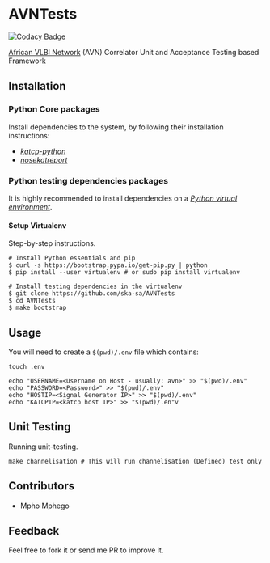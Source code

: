 
# AVNTests

[![Codacy Badge](https://api.codacy.com/project/badge/Grade/65abea0d64554c5ab27b6aad07496c2d)](https://app.codacy.com/app/mmphego/AVNTests?utm_source=github.com&utm_medium=referral&utm_content=ska-sa/AVNTests&utm_campaign=Badge_Grade_Settings)

[African VLBI Network](https://www.ska.ac.za/science-engineering/avn/) (AVN) Correlator Unit and Acceptance Testing based Framework

## Installation

### Python Core packages

Install dependencies to the system, by following their installation instructions:

* [_katcp-python_](https://github.com/ska-sa/katcp-python)
* [_nosekatreport_](https://github.com/ska-sa/nosekatreport/tree/karoocbf)

### Python testing dependencies packages

It is highly recommended to install dependencies on a [_Python virtual environment_](https://virtualenv.pypa.io/).

#### Setup Virtualenv
Step-by-step instructions.
```
# Install Python essentials and pip
$ curl -s https://bootstrap.pypa.io/get-pip.py | python
$ pip install --user virtualenv # or sudo pip install virtualenv

# Install testing dependencies in the virtualenv
$ git clone https://github.com/ska-sa/AVNTests
$ cd AVNTests
$ make bootstrap
```

## Usage

You will need to create a `$(pwd)/.env` file which contains:

```shell
touch .env 

echo "USERNAME=<Username on Host - usually: avn>" >> "$(pwd)/.env"
echo "PASSWORD=<Password>" >> "$(pwd)/.env"
echo "HOSTIP=<Signal Generator IP>" >> "$(pwd)/.env"
echo "KATCPIP=<katcp host IP>" >> "$(pwd)/.en"v
```

## Unit Testing

Running unit-testing.
```shell
make channelisation # This will run channelisation (Defined) test only
```

## Contributors

 * Mpho Mphego
 
 
## Feedback

Feel free to fork it or send me PR to improve it.

